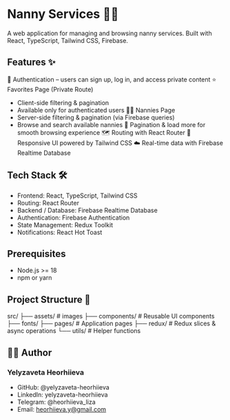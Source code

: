 # Nanny Services 👩‍🍼

A web application for managing and browsing nanny services.
Built with React, TypeScript, Tailwind CSS, Firebase.

## Features ✨

🔐 Authentication – users can sign up, log in, and access private content
⭐ Favorites Page (Private Route)
 - Client-side filtering & pagination
 - Available only for authenticated users
👩‍👧 Nannies Page
 - Server-side filtering & pagination (via Firebase queries)
 - Browse and search available nannies
📄 Pagination & load more for smooth browsing experience
🗺 Routing with React Router
🎨 Responsive UI powered by Tailwind CSS
☁️ Real-time data with Firebase Realtime Database

## Tech Stack 🛠

- Frontend: React, TypeScript, Tailwind CSS
- Routing: React Router
- Backend / Database: Firebase Realtime Database
- Authentication: Firebase Authentication
- State Management: Redux Toolkit
- Notifications: React Hot Toast

## Prerequisites
- Node.js >= 18
- npm or yarn

## Project Structure 📂
src/
├── assets/ # images
├── components/ # Reusable UI components
├── fonts/
├── pages/ # Application pages
├── redux/ # Redux slices & async operations
└── utils/ # Helper functions

## 👩‍💻 Author

### Yelyzaveta Heorhiieva

- GitHub: @yelyzaveta-heorhiieva
- LinkedIn: yelyzaveta-heorhiieva
- Telegram: @heorhiieva_liza
- Email: heorhiieva.y@gmail.com